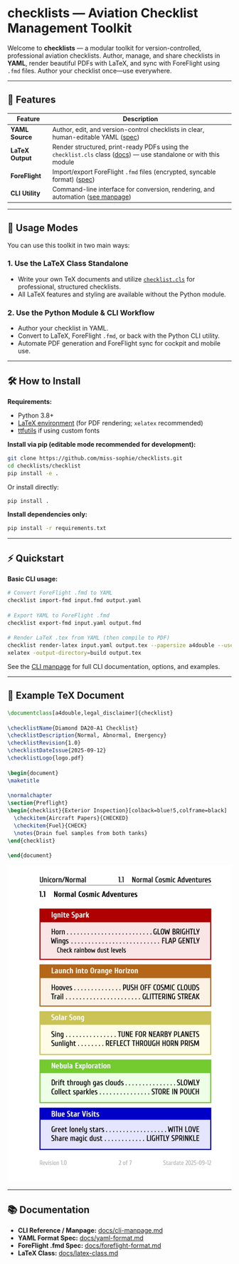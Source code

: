 # checklists — Aviation Checklist Management Toolkit

Welcome to **checklists** — a modular toolkit for version-controlled, professional aviation checklists. Author, manage, and share checklists in **YAML**, render beautiful PDFs with LaTeX, and sync with ForeFlight using `.fmd` files. Author your checklist once—use everywhere.

---

## 🚀 Features

| Feature         | Description                                                                                                                            |
|-----------------|----------------------------------------------------------------------------------------------------------------------------------------|
| **YAML Source** | Author, edit, and version-control checklists in clear, human-editable YAML ([spec](docs/format-yaml.md))                               |
| **LaTeX Output**| Render structured, print-ready PDFs using the `checklist.cls` class ([docs](docs/latex-class.md)) — use standalone or with this module |
| **ForeFlight**  | Import/export ForeFlight `.fmd` files (encrypted, syncable format) ([spec](docs/format-fmd.md))                                        |
| **CLI Utility** | Command-line interface for conversion, rendering, and automation ([see manpage](docs/cli-manpage.md))                                  |

---

## 📝 Usage Modes

You can use this toolkit in two main ways:

### 1. Use the LaTeX Class Standalone

- Write your own TeX documents and utilize [`checklist.cls`](docs/latex-class.md) for professional, structured checklists.
- All LaTeX features and styling are available without the Python module.

### 2. Use the Python Module & CLI Workflow

- Author your checklist in YAML.
- Convert to LaTeX, ForeFlight `.fmd`, or back with the Python CLI utility.
- Automate PDF generation and ForeFlight sync for cockpit and mobile use.

---

## 🛠️ How to Install

**Requirements:**

- Python 3.8+
- [LaTeX environment](https://www.latex-project.org/get/) (for PDF rendering; `xelatex` recommended)
- [ttfutils](https://pypi.org/project/ttfutils/) if using custom fonts

**Install via pip (editable mode recommended for development):**
```bash
git clone https://github.com/miss-sophie/checklists.git
cd checklists/checklist
pip install -e .
```

Or install directly:
```bash
pip install .
```

**Install dependencies only:**
```bash
pip install -r requirements.txt
```

---

## ⚡ Quickstart

**Basic CLI usage:**
```bash
# Convert ForeFlight .fmd to YAML
checklist import-fmd input.fmd output.yaml

# Export YAML to ForeFlight .fmd
checklist export-fmd input.yaml output.fmd

# Render LaTeX .tex from YAML (then compile to PDF)
checklist render-latex input.yaml output.tex --papersize a4double --use-sections
xelatex -output-directory=build output.tex
```

See the [CLI manpage](docs/cli-manpage.md) for full CLI documentation, options, and examples.

---

## 📝 Example TeX Document

```latex
\documentclass[a4double,legal_disclaimer]{checklist}

\checklistName{Diamond DA20-A1 Checklist}
\checklistDescription{Normal, Abnormal, Emergency}
\checklistRevision{1.0}
\checklistDateIssue{2025-09-12}
\checklistLogo{logo.pdf}

\begin{document}
\maketitle

\normalchapter
\section{Preflight}
\begin{checklist}{Exterior Inspection}[colback=blue!5,colframe=black]
  \checkitem{Aircraft Papers}{CHECKED}
  \checkitem{Fuel}{CHECK}
  \notes{Drain fuel samples from both tanks}
\end{checklist}

\end{document}
```

![Example Checklist](./sample/sample.jpg)

---

## 📚 Documentation

- **CLI Reference / Manpage:** [docs/cli-manpage.md](docs/cli-manpage.md)
- **YAML Format Spec:** [docs/yaml-format.md](docs/format-yaml.md)
- **ForeFlight .fmd Spec:** [docs/foreflight-format.md](docs/format-fmd.md)
- **LaTeX Class:** [docs/latex-class.md](docs/latex-class.md)